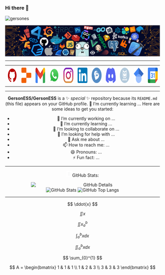 ### Hi there 👋
![gersones](https://user-images.githubusercontent.com/62805855/112034622-70571600-8b1d-11eb-92e3-cba8b29f5651.png)

<div>
<img align="center" alt="Header" src="https://github.com/GersonESS/GersonES/blob/main/img/header.png?raw=true"/>
</div>

-----

<div align="center">
<table>
<tr>
 <td align="center" colspan="11"></td>
</tr> 
<tr>
<td><a href="https://github.com/GersonESS" target="_blank"><img src="https://github.com/GersonESS/GersonESS/blob/main/img/github5.png?raw=true" width="50px" height="50px"/></a>
</td>
<td><a href="https://replit.com/@???????"><img src="https://github.com/GersonESS/GersonESS/blob/main/img/replit3.svg?raw=true" width="50px" height="50px"/></a>
</td>
<td><a href="mailto:GersonES@outlook.com" target="_blank"><img src="https://github.com/GersonESS/GersonESS/blob/main/img/gmail3.png?raw=true" width="50px" height="50px"/></a>
</td>
<td><a href="https://wa.me/5531999553374" target="_blank"><img src="https://github.com/GersonESS/GersonESS/blob/main/img/wpp2.png?raw=true" width="50px" height="50px"/></a>
</td>
<td><a href="https://www.instagram.com/GersonES/" target="_blank"><img src="https://github.com/GersonESS/GersonESS/blob/main/img/insta2.png?raw=true" width="50px" height="50px"/></a>
</td>
<td><a href="https://www.linkedin.com/in/GersonES/" target="_blank"><img src="https://github.com/GersonESS/GersonES/blob/main/img/linkedin2.png?raw=true" width="50px" height="50px"/></a>
</td>
<td><a href="http://lattes.cnpq.br/1208427665892059" target="_blank"><img src="https://github.com/GersonESS/GersonES/blob/main/img/lattes2.png?raw=true" width="50px" height="50px"/></a>
</td>
<!--<td><a href="https://slack.com/app_redirect?channel=UVD9N6VCL"><img src="https://github.com/GersonESS/GersonES/blob/main/img/slack.png?raw=true" width="50px" height="50px"/></a>
</td>-->
<td><a href="https://discordapp.com/users/959151773728251914" target="_blank"><img src="https://github.com/GersonESS/GersonES/blob/main/img/discord2.png?raw=true" width="50px" height="50px"/></a>
</td>
<td><a href="https://www.skoob.com.br/perfil/Aramuni" target="_blank"><img src="https://github.com/GersonESS/GersonES/blob/main/img/skoob2.png?raw=true" width="50px" height="50px"/></a>
</td>
<td><a href="https://scholar.google.com.br/citations?user=OARYxSYAAAAJ&hl=pt-BR&oi=ao" target="_blank"><img src="https://github.com/GersonESS/GersonESS/blob/main/img/scholar2.png?raw=true" width="50px" height="50px"/></a>
</td>
<td><a href="https://calendly.com/aramuni/" target="_blank"><img src="https://github.com/GersonESS/GersonESS/blob/main/img/calendar2.png?raw=true" width="50px" height="50px"/></a>
</td>
</tr>
<tr>
 <td align="center" colspan="11"></td>
</tr> 
</table>



-----

**GersonESS/GersonESS** is a ✨ _special_ ✨ repository because its `README.md` (this file) appears on your GitHub profile.
🌱 I’m currently learning ...
Here are some ideas to get you started:

- 🔭 I’m currently working on ...
- 🌱 I’m currently learning ...
- 👯 I’m looking to collaborate on ...
- 🤔 I’m looking for help with ...
- 💬 Ask me about ...
- 📫 How to reach me: ...
- 😄 Pronouns: ...
- ⚡ Fun fact: ...
-----

<img height="20" alt="GIF" src="https://github.com/GersonESS/GersonES/blob/main/img/graphic.gif?raw=true"/>GitHub Stats:

<div>
<img align="right" alt="GitHub Details" width="420px" src="http://github-profile-summary-cards.vercel.app/api/cards/profile-details?username=GersonESS&theme=github_dark"/>
<!--- <img alt="GitHub Commits" width="200px" src="http://github-profile-summary-cards.vercel.app/api/cards/productive-time?username=GersonESS&theme=github_dark"/> -->
<img alt="GitHub Stats" width="200px" src="http://github-profile-summary-cards.vercel.app/api/cards/stats?username=GersonESS&theme=github_dark"/>
<img alt="GitHub Top Langs" width="200px" src="http://github-profile-summary-cards.vercel.app/api/cards/repos-per-language?username=GersonESS&theme=github_dark"/>
</div>

-----
$$ \ddot{x} $$

$$ \iint{x} $$

$$ \iint{x}_{a}^{b} $$

$$ \int_{a}^{b}xdx $$

$$ \iint_{a}^{b}xdx $$

$$ \sum_{0}^{1} $$ 

$$ A = 
\begin{bmatrix}
1 & 1 & 1 \\
1 & 2 & 3 \\
3 & 3 & 3
\end{bmatrix} $$
